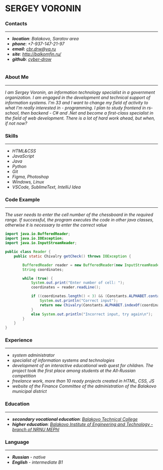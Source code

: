 # **SERGEY VORONIN**

### Contacts
___
* **_location_**: *Balakovo, Saratov area* 
* **_phone_**: *+7-937-147-21-97*
* **_email_:** *<cbr.drw@ya.ru>*
* **_site_**: *<http://balkomfin.ru/>*
* **_github_**: [*cyber-drow*](https://github.com/cyber-drow)  
&nbsp;


### About Me
___

*I am Sergey Voronin, an information technology specialist in a government organization. I am engaged in the development and technical support of information systems. I'm 33 and I want to change my field of activity to what I'm really interested in - programming. I plan to study frontend in rs-school, then backend - C# and .Net and become a first-class specialist in the field of web development. There is a lot of hard work ahead, but when, if not now?*
&nbsp;

### Skills
___
* _HTML&CSS_
* _JavaScript_
* _Java_
* _Python_
* _Git_
* _Figma, Photoshop_
* _Windows, Linux_
* _VSCode, SublimeText, IntelliJ Idea_
&nbsp;

### Code Example
___
_The user needs to enter the cell number of the chessboard in the required range. If successful, the program executes the code in other java classes, otherwise it is necessary to enter the correct value_

```java
import java.io.BufferedReader;
import java.io.IOException;
import java.io.InputStreamReader;

public class Reader {
    public static Chivalry getCheck() throws IOException {

        BufferedReader reader = new BufferedReader(new InputStreamReader(System.in));
        String coordinates;

        while (true) {
            System.out.print("Enter number of cell: ");
            coordinates = reader.readLine();

            if ((coordinates.length() < 3) && (Constants.ALPHABET.contains(coordinates.substring(0, 1)) && (Constants.NUMERIC.contains(coordinates.substring(1))))) {
                System.out.println("Correct input");
                return new Chivalry(Constants.ALPHABET.indexOf(coordinates.substring(0, 1)) + 1 ,Constants.NUMERIC.indexOf(coordinates.substring(1)) + 1);
            }
            else System.out.println("Incorrect input, try again\n");
        }
    }
}
```

### Experience
___
+ _system administrator_
+ _specialist of information systems and technologies_
+ _development of an interactive educational web quest for children. The project took the first place among students at the All-Russian competition_ 
+ _freelance work, more than 10 ready projects created in HTML, CSS, JS_
+ _website of the Finance Committee of the administration of the Balakovo municipal district_
&nbsp;

### Education
___
* **_secondary vocational education_**: [_Balakovo Technical College_](https://bpt-balv.ru/)
* **_higher education_**: [_Balakovo Institute of Engineering and Technology - branch of NRNU MEPhI_](https://biti.mephi.ru/)
&nbsp;

### Language
___
* **_Russian_** - _native_
* **_English_** - _intermediate B1_
